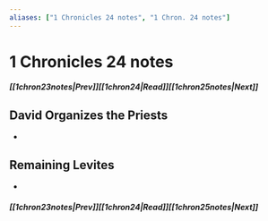 ```yaml
---
aliases: ["1 Chronicles 24 notes", "1 Chron. 24 notes"]
---
```

# 1 Chronicles 24 notes
##### <span class=arrow-left></span>[[1chron23notes|Prev]]<span class=navigation-separator></span>[[1chron24|Read]]<span class=navigation-separator></span>[[1chron25notes|Next]]<span class=arrow-right></span>
## David Organizes the Priests
- 
## Remaining Levites
- 
##### <span class=arrow-left></span>[[1chron23notes|Prev]]<span class=navigation-separator></span>[[1chron24|Read]]<span class=navigation-separator></span>[[1chron25notes|Next]]<span class=arrow-right></span>